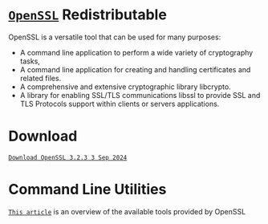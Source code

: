 # [`OpenSSL`](https://wiki.openssl.org/index.php/Main_Page) Redistributable

OpenSSL is a versatile tool that can be used for many purposes:

- A command line application to perform a wide variety of cryptography tasks,
- A command line application for creating and handling certificates and related files.
- A comprehensive and extensive cryptographic library libcrypto.
- A library for enabling SSL/TLS communications libssl to provide SSL and TLS Protocols support within clients or servers applications.

# Download

[`Download OpenSSL 3.2.3 3 Sep 2024`](https://github.com/FirstTimeEZ/openssl/raw/899c6ee03d25e0bc37f3d624969ac5e6018144e0/openssl-3-2-3.zip)

# Command Line Utilities

[`This article`](https://wiki.openssl.org/index.php/Command_Line_Utilities) is an overview of the available tools provided by OpenSSL
